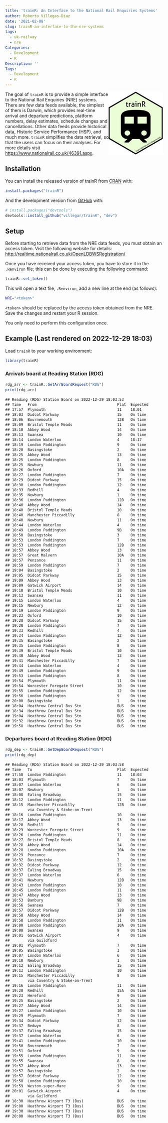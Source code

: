 ```yaml
---
title: 'trainR: An Interface to the National Rail Enquiries Systems'
author: Roberto Villegas-Diaz
date: '2021-02-08'
slug: trainR-an-interface-to-the-nre-systems
tags:
  - uk-railway
  - nre
Categories:
  - Development
  - R
Description: ''
Tags:
  - Development
  - R
---
```


<img src="https://raw.githubusercontent.com/villegar/trainR/main/inst/images/logo.png" alt="logo" align="right" height=200px/>

The goal of `trainR` is to provide a simple interface to the 
National Rail Enquiries (NRE) systems. There are few data feeds 
available, the simplest of them is Darwin, which provides real-time 
arrival and departure predictions, platform numbers, delay estimates, 
schedule changes and cancellations. Other data feeds provide historical 
data, Historic Service Performance (HSP), and much more. `trainR` 
simplifies the data retrieval, so that the users can focus on their 
analyses. For more details visit 
https://www.nationalrail.co.uk/46391.aspx.

## Installation

You can install the released version of trainR from [CRAN](https://CRAN.R-project.org) with:

``` r
install.packages("trainR")
```

And the development version from [GitHub](https://github.com/) with:

``` r
# install.packages("devtools")
devtools::install_github("villegar/trainR", "dev")
```

## Setup
Before starting to retrieve data from the NRE data feeds, you must obtain an access token. 
Visit the following website for details: http://realtime.nationalrail.co.uk/OpenLDBWSRegistration/

Once you have received your access token, you have to store it in the `.Renviron` file; this can be 
done by executing the following command:


```r
trainR::set_token()
```

This will open a text file, `.Renviron`, add a new line at the end (as follows):

```bash
NRE="<token>"
```

`<token>` should be replaced by the access token obtained from the NRE. Save the changes and restart 
your R session.

You only need to perform this configuration once.

## Example (Last rendered on 2022-12-29 18:03)

Load `trainR` to your working environment:

```r
library(trainR)
```

### Arrivals board at Reading Station (RDG)


```r
rdg_arr <- trainR::GetArrBoardRequest("RDG")
print(rdg_arr)
```

```
## Reading (RDG) Station Board on 2022-12-29 18:03:53
## Time   From                                    Plat  Expected
## 17:57  Plymouth                                11    18:01
## 18:03  Didcot Parkway                          15    On time
## 18:06  Bournemouth                             12B   On time
## 18:09  Bristol Temple Meads                    11    On time
## 18:10  Abbey Wood                              14    On time
## 18:13  Swansea                                 10    On time
## 18:14  London Waterloo                         4     18:17
## 18:19  London Paddington                       9     On time
## 18:20  Basingstoke                             2     On time
## 18:25  Abbey Wood                              13    On time
## 18:25  London Paddington                       8     On time
## 18:25  Newbury                                 11    On time
## 18:26  Oxford                                  10A   On time
## 18:27  London Paddington                       7     On time
## 18:29  Didcot Parkway                          15    On time
## 18:30  London Paddington                       12    On time
## 18:33  Redhill                                 4     On time
## 18:35  Newbury                                 1     On time
## 18:36  London Paddington                       12B   On time
## 18:40  Abbey Wood                              14    On time
## 18:40  Bristol Temple Meads                    10    On time
## 18:40  Manchester Piccadilly                   8     On time
## 18:40  Newbury                                 11    On time
## 18:44  London Waterloo                         4     On time
## 18:49  London Paddington                       9B    On time
## 18:50  Basingstoke                             3     On time
## 18:53  London Paddington                       7     On time
## 18:53  London Paddington                       12B   On time
## 18:57  Abbey Wood                              13    On time
## 18:57  Great Malvern                           10A   On time
## 18:57  Penzance                                11    On time
## 18:59  London Paddington                       7     On time
## 19:04  Basingstoke                             2     On time
## 19:05  Didcot Parkway                          15    On time
## 19:09  Abbey Wood                              13    On time
## 19:09  Gatwick Airport                         14    On time
## 19:10  Bristol Temple Meads                    10    On time
## 19:13  Swansea                                 11    On time
## 19:15  London Waterloo                         4     On time
## 19:15  Newbury                                 12    On time
## 19:19  London Paddington                       9     On time
## 19:23  Oxford                                  10    On time
## 19:28  Didcot Parkway                          15    On time
## 19:28  London Paddington                       7     On time
## 19:33  Redhill                                 4     On time
## 19:34  London Paddington                       12    On time
## 19:35  Basingstoke                             2     On time
## 19:35  London Paddington                       8     On time
## 19:39  Bristol Temple Meads                    10    On time
## 19:40  Abbey Wood                              13    On time
## 19:41  Manchester Piccadilly                   7     On time
## 19:44  London Waterloo                         4     On time
## 19:49  London Paddington                       9     On time
## 19:53  London Paddington                       8     On time
## 19:54  Plymouth                                11    On time
## 19:54  Worcester Foregate Street               10    On time
## 19:55  London Paddington                       12    On time
## 19:56  London Paddington                       9     On time
## 20:00  Basingstoke                             1     On time
## 18:04  Heathrow Central Bus Stn                BUS   On time
## 18:34  Heathrow Central Bus Stn                BUS   On time
## 19:04  Heathrow Central Bus Stn                BUS   On time
## 19:32  Heathrow Central Bus Stn                BUS   On time
## 19:58  Heathrow Central Bus Stn                BUS   On time
```

### Departures board at Reading Station (RDG)


```r
rdg_dep <- trainR::GetDepBoardRequest("RDG")
print(rdg_dep)
```

```
## Reading (RDG) Station Board on 2022-12-29 18:03:58
## Time   To                                      Plat  Expected
## 17:58  London Paddington                       11    18:03
## 18:03  Plymouth                                7     On time
## 18:07  London Waterloo                         6     On time
## 18:07  Newbury                                 1     On time
## 18:08  Ealing Broadway                         15    On time
## 18:12  London Paddington                       11    On time
## 18:15  Manchester Piccadilly                   12B   On time
##        via Coventry & Stoke-on-Trent           
## 18:16  London Paddington                       10    On time
## 18:17  Abbey Wood                              13    On time
## 18:20  Redhill                                 5     On time
## 18:23  Worcester Foregate Street               9     On time
## 18:26  London Paddington                       11    On time
## 18:27  Bristol Temple Meads                    8     On time
## 18:28  Abbey Wood                              14    On time
## 18:28  London Paddington                       10A   On time
## 18:29  Penzance                                7     On time
## 18:32  Basingstoke                             2     On time
## 18:32  Didcot Parkway                          12    On time
## 18:37  Ealing Broadway                         15    On time
## 18:37  London Waterloo                         6     On time
## 18:41  Newbury                                 12B   On time
## 18:43  London Paddington                       10    On time
## 18:45  London Paddington                       11    On time
## 18:47  Abbey Wood                              13    On time
## 18:53  Banbury                                 9B    On time
## 18:56  Swansea                                 7     On time
## 18:57  Didcot Parkway                          12B   On time
## 18:58  Abbey Wood                              14    On time
## 18:58  London Paddington                       11    On time
## 19:00  London Paddington                       10A   On time
## 19:00  Swansea                                 9     On time
## 19:01  Gatwick Airport                         4     On time
##        via Guildford                           
## 19:01  Plymouth                                7     On time
## 19:05  Basingstoke                             3     On time
## 19:07  London Waterloo                         6     On time
## 19:10  Newbury                                 1     On time
## 19:12  Ealing Broadway                         15    On time
## 19:13  London Paddington                       10    On time
## 19:15  Manchester Piccadilly                   8     On time
##        via Coventry & Stoke-on-Trent           
## 19:16  London Paddington                       11    On time
## 19:20  Redhill                                 15A   On time
## 19:23  Hereford                                9     On time
## 19:25  Basingstoke                             2     On time
## 19:27  Abbey Wood                              14    On time
## 19:27  London Paddington                       10    On time
## 19:29  Plymouth                                7     On time
## 19:34  Didcot Parkway                          12    On time
## 19:37  Bedwyn                                  8     On time
## 19:37  Ealing Broadway                         15    On time
## 19:37  London Waterloo                         6     On time
## 19:41  London Paddington                       10    On time
## 19:50  Bournemouth                             7     On time
## 19:51  Oxford                                  9     On time
## 19:55  London Paddington                       11    On time
## 19:55  Swansea                                 8     On time
## 19:57  Abbey Wood                              13    On time
## 19:57  Basingstoke                             2     On time
## 19:57  Didcot Parkway                          12    On time
## 19:58  London Paddington                       10    On time
## 19:59  Weston-super-Mare                       9     On time
## 20:01  Gatwick Airport                         4     On time
##        via Guildford                           
## 18:30  Heathrow Airport T3 (Bus)               BUS   On time
## 19:00  Heathrow Airport T3 (Bus)               BUS   On time
## 19:30  Heathrow Airport T3 (Bus)               BUS   On time
## 20:00  Heathrow Airport T3 (Bus)               BUS   On time
```
